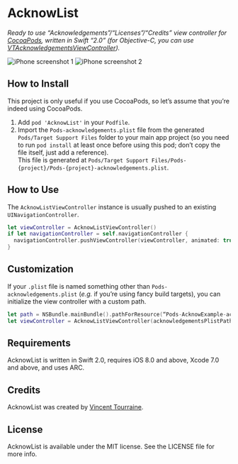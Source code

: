 # AcknowList

_Ready to use “Acknowledgements”/“Licenses”/“Credits” view controller for [CocoaPods](http://cocoapods.org/), written in Swift “2.0” (for Objective-C, you can use [VTAcknowledgementsViewController](https://github.com/vtourraine/VTAcknowledgementsViewController))._

![iPhone screenshot 1](http://vtourraine.github.io/VTAcknowledgementsViewController/screenshots/iPhone-300-01.png)
![iPhone screenshot 2](http://vtourraine.github.io/VTAcknowledgementsViewController/screenshots/iPhone-300-02.png)


## How to Install

This project is only useful if you use CocoaPods, so let’s assume that you’re indeed using CocoaPods.

1. Add `pod 'AcknowList'` in your `Podfile`.
2. Import the `Pods-acknowledgements.plist` file from the generated `Pods/Target Support Files` folder to your main app project (so you need to run `pod install` at least once before using this pod; don’t copy the file itself, just add a reference).  
This file is generated at `Pods/Target Support Files/Pods-{project}/Pods-{project}-acknowledgements.plist`.  


## How to Use

The `AcknowListViewController` instance is usually pushed to an existing `UINavigationController`.

``` swift
let viewController = AcknowListViewController()
if let navigationController = self.navigationController {
  navigationController.pushViewController(viewController, animated: true)
}
```


## Customization

If your `.plist` file is named something other than `Pods-acknowledgements.plist` (_e.g._ if you’re using fancy build targets), you can initialize the view controller with a custom path.

``` swift
let path = NSBundle.mainBundle().pathForResource(“Pods-AcknowExample-acknowledgements”, ofType: “plist”)
let viewController = AcknowListViewController(acknowledgementsPlistPath: path)
```


## Requirements

AcknowList is written in Swift 2.0, requires iOS 8.0 and above, Xcode 7.0 and above, and uses ARC.


## Credits

AcknowList was created by [Vincent Tourraine](http://www.vtourraine.net).


## License

AcknowList is available under the MIT license. See the LICENSE file for more info.
